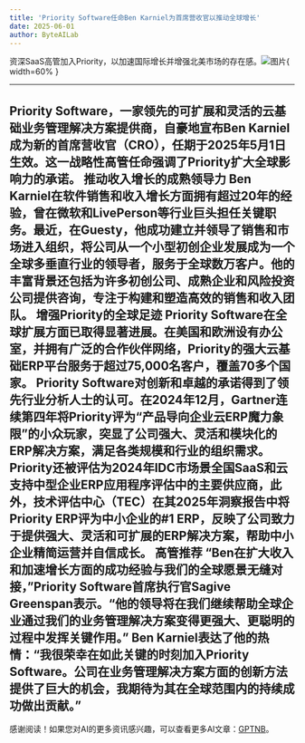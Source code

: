 ```yaml
---
title: 'Priority Software任命Ben Karniel为首席营收官以推动全球增长'
date: 2025-06-01
author: ByteAILab
---
```


资深SaaS高管加入Priority，以加速国际增长并增强北美市场的存在感。![图片](https://ai-techpark.com/wp-content/uploads/Priority-Software.jpg){ width=60% }

---

Priority Software，一家领先的可扩展和灵活的云基础业务管理解决方案提供商，自豪地宣布Ben Karniel成为新的首席营收官（CRO），任期于2025年5月1日生效。这一战略性高管任命强调了Priority扩大全球影响力的承诺。
推动收入增长的成熟领导力
Ben Karniel在软件销售和收入增长方面拥有超过20年的经验，曾在微软和LivePerson等行业巨头担任关键职务。最近，在Guesty，他成功建立并领导了销售和市场进入组织，将公司从一个小型初创企业发展成为一个全球多垂直行业的领导者，服务于全球数万客户。他的丰富背景还包括为许多初创公司、成熟企业和风险投资公司提供咨询，专注于构建和塑造高效的销售和收入团队。
增强Priority的全球足迹
Priority Software在全球扩展方面已取得显著进展。在美国和欧洲设有办公室，并拥有广泛的合作伙伴网络，Priority的强大云基础ERP平台服务于超过75,000名客户，覆盖70多个国家。
Priority Software对创新和卓越的承诺得到了领先行业分析人士的认可。在2024年12月，Gartner连续第四年将Priority评为“产品导向企业云ERP魔力象限”的小众玩家，突显了公司强大、灵活和模块化的ERP解决方案，满足各类规模和行业的组织需求。Priority还被评估为2024年IDC市场景全国SaaS和云支持中型企业ERP应用程序评估中的主要供应商，此外，技术评估中心（TEC）在其2025年洞察报告中将Priority ERP评为中小企业的#1 ERP，反映了公司致力于提供强大、灵活和可扩展的ERP解决方案，帮助中小企业精简运营并自信成长。
高管推荐
“Ben在扩大收入和加速增长方面的成功经验与我们的全球愿景无缝对接，”Priority Software首席执行官Sagive Greenspan表示。“他的领导将在我们继续帮助全球企业通过我们的业务管理解决方案变得更强大、更聪明的过程中发挥关键作用。”
Ben Karniel表达了他的热情：“我很荣幸在如此关键的时刻加入Priority Software。公司在业务管理解决方案方面的创新方法提供了巨大的机会，我期待为其在全球范围内的持续成功做出贡献。”
---
感谢阅读！如果您对AI的更多资讯感兴趣，可以查看更多AI文章：[GPTNB](https://gptnb.com)。